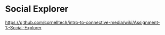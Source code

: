 # Social Explorer

https://github.com/cornelltech/intro-to-connective-media/wiki/Assignment-1:-Social-Explorer
